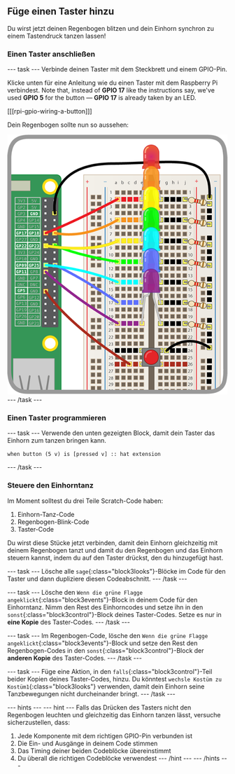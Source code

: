 ## Füge einen Taster hinzu

Du wirst jetzt deinen Regenbogen blitzen und dein Einhorn synchron zu einem Tastendruck tanzen lassen!

### Einen Taster anschließen

\--- task \--- Verbinde deinen Taster mit dem Steckbrett und einem GPIO-Pin.

Klicke unten für eine Anleitung wie du einen Taster mit dem Raspberry Pi verbindest. Note that, instead of **GPIO 17** like the instructions say, we've used **GPIO 5** for the button — **GPIO 17** is already taken by an LED.

[[[rpi-gpio-wiring-a-button]]]

Dein Regenbogen sollte nun so aussehen:

![Regenbogen mit Knopf](images/rainbowbutton.png) \--- /task \---

### Einen Taster programmieren

\--- task \--- Verwende den unten gezeigten Block, damit dein Taster das Einhorn zum tanzen bringen kann.

```blocks3
when button (5 v) is [pressed v] :: hat extension
```

\--- /task \---

### Steuere den Einhorntanz

Im Moment solltest du drei Teile Scratch-Code haben:

1. Einhorn-Tanz-Code
2. Regenbogen-Blink-Code
3. Taster-Code

Du wirst diese Stücke jetzt verbinden, damit dein Einhorn gleichzeitig mit deinem Regenbogen tanzt und damit du den Regenbogen und das Einhorn steuern kannst, indem du auf den Taster drückst, den du hinzugefügt hast.

\--- task \--- Lösche alle `sage`{:class="block3looks"}-Blöcke im Code für den Taster und dann dupliziere diesen Codeabschnitt. \--- /task \---

\--- task \--- Lösche den `Wenn die grüne Flagge angeklickt`{:class="block3events"}-Block in deinem Code für den Einhorntanz. Nimm den Rest des Einhorncodes und setze ihn in den `sonst`{:class="block3control"}-Block deines Taster-Codes. Setze es nur in **eine Kopie** des Taster-Codes. \--- /task \---

\--- task \--- Im Regenbogen-Code, lösche den `Wenn die grüne Flagge angeklickt`{:class="block3events"}-Block und setze den Rest den Regenbogen-Codes in den `sonst`{:class="block3control"}-Block der **anderen Kopie** des Taster-Codes. \--- /task \---

\--- task \--- Füge eine Aktion, in den `falls`{:class="block3control"}-Teil beider Kopien deines Taster-Codes, hinzu. Du könntest `wechsle Kostüm zu Kostüm1`{:class="block3looks"} verwenden, damit dein Einhorn seine Tanzbewegungen nicht durcheinander bringt. \--- /task \---

\--- hints \--- \--- hint \--- Falls das Drücken des Tasters nicht den Regenbogen leuchten und gleichzeitig das Einhorn tanzen lässt, versuche sicherzustellen, dass:

1. Jede Komponente mit dem richtigen GPIO-Pin verbunden ist
2. Die Ein- und Ausgänge in deinem Code stimmen
3. Das Timing deiner beiden Codeblöcke übereinstimmt
4. Du überall die richtigen Codeblöcke verwendest \--- /hint \--- \--- /hints \---
